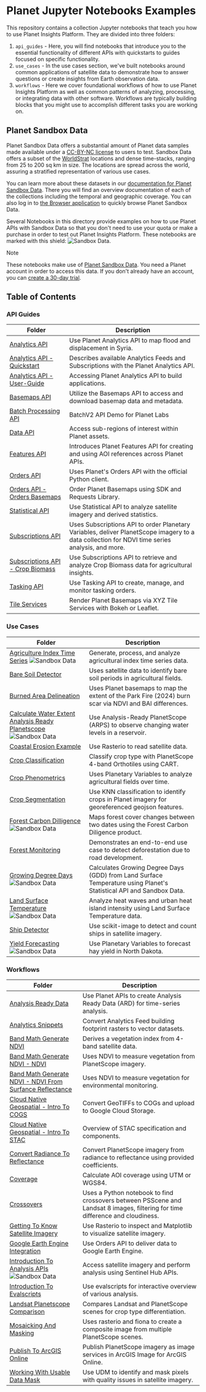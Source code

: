 # Planet Jupyter Notebooks Examples

This repository contains a collection Jupyter notebooks that teach you how to use Planet Insights Platform. They are divided into three folders:

1. `api_guides` - Here, you will find notebooks that introduce you to the essential functionality of different APIs with quickstarts to guides focused on specific functionality.
2. `use_cases` - In the use cases section, we've built notebooks around common applications of satellite data to demonstrate how to answer questions or create insights from Earth observation data.
3. `workflows` - Here we cover foundational workflows of how to use Planet Insights Platform as well as common patterns of analyzing, processing, or integrating data with other software. Workflows are typically building blocks that you might use to accomplish different tasks you are working on.

## Planet Sandbox Data

Planet Sandbox Data offers a substantial amount of Planet data samples made available under a [CC-BY-NC license](https://creativecommons.org/licenses/by-nc/4.0/) to users to test. Sandbox Data offers a subset of the [WorldStrat](https://worldstrat.github.io/) locations and dense time-stacks, ranging from 25 to 200 sq km in size. The locations are spread across the world, assuring a stratified representation of various use cases.

You can learn more about these datasets in our [documentation for Planet Sandbox Data](https://docs.planet.com/data/planet-sandbox-data/). There you will find an overview documentation of each of the collections including the temporal and geographic coverage. You can also log in to [the Browser application](https://insights.planet.com/analyze/browser/?tutorialIdToShow=PSD_TUTORIAL) to quickly browse Planet Sandbox Data.  

Several Notebooks in this directory provide examples on how to use Planet APIs with Sandbox Data so that you don't need to use your quota or make a purchase in order to test out Planet Insights Platform. These notebooks are marked with this shield: ![Sandbox Data](https://img.shields.io/badge/Planet%20Sandbox%20Data-009db1).

> [!NOTE]  
> These notebooks make use of [Planet Sandbox Data](https://docs.planet.com/data/planet-sandbox-data/). You need a Planet account in order to access this data. If you don't already have an account, you can [create a 30-day trial](https://insights.planet.com/sign-up/).

## Table of Contents

### API Guides

| Folder | Description |
| ------ | ----------- |
| [Analytics API](api_guides/analytics_api) | Use Planet Analytics API to map flood and displacement in Syria. |
| [Analytics API - Quickstart](api_guides/analytics_api/quickstart) | Describes available Analytics Feeds and Subscriptions with the Planet Analytics API. |
| [Analytics API - User-Guide](api_guides/analytics_api/user-guide) | Accessing Planet Analytics API to build applications. |
| [Basemaps API](api_guides/basemaps_api) | Utilize the Basemaps API to access and download basemap data and metadata. |
| [Batch Processing API](api_guides/batch_processing_api) | BatchV2 API Demo for Planet Labs |
| [Data API](api_guides/data_api) | Access sub-regions of interest within Planet assets. |
| [Features API](api_guides/features_api) | Introduces Planet Features API for creating and using AOI references across Planet APIs. |
| [Orders API](api_guides/orders_api) | Uses Planet's Orders API with the official Python client. |
| [Orders API - Orders Basemaps](api_guides/orders_api/orders_basemaps) | Order Planet Basemaps using SDK and Requests Library. |
| [Statistical API](api_guides/statistical_api) | Use Statistical API to analyze satellite imagery and derived statistics. |
| [Subscriptions API](api_guides/subscriptions_api) | Uses Subscriptions API to order Planetary Variables, deliver PlanetScope imagery to a data collection for NDVI time series analysis, and more. |
| [Subscriptions API - Crop Biomass](api_guides/subscriptions_api/crop_biomass) | Use Subscriptions API to retrieve and analyze Crop Biomass data for agricultural insights. |
| [Tasking API](api_guides/tasking_api) | Use Tasking API to create, manage, and monitor tasking orders. |
| [Tile Services](api_guides/tile_services) | Render Planet Basemaps via XYZ Tile Services with Bokeh or Leaflet. |

### Use Cases

| Folder | Description |
| ------ | ----------- |
| [Agriculture Index Time Series](use_cases/agriculture_index_time_series) ![Sandbox Data](https://img.shields.io/badge/Planet%20Sandbox%20Data-009db1)  | Generate, process, and analyze agricultural index time series data. |
| [Bare Soil Detector](use_cases/bare_soil_detector) | Uses satellite data to identify bare soil periods in agricultural fields. |
| [Burned Area Delineation](use_cases/burned_area_delineation) | Uses Planet basemaps to map the extent of the Park Fire (2024) burn scar via NDVI and BAI differences. |
| [Calculate Water Extent Analysis Ready Planetscope](use_cases/calculate_water_extent_analysis_ready_planetscope) ![Sandbox Data](https://img.shields.io/badge/Planet%20Sandbox%20Data-009db1) | Use Analysis-Ready PlanetScope (ARPS) to observe changing water levels in a reservoir. |
| [Coastal Erosion Example](use_cases/coastal_erosion_example) | Use Rasterio to read satellite data. |
| [Crop Classification](use_cases/crop_classification) | Classify crop type with PlanetScope 4-band Orthotiles using CART. |
| [Crop Phenometrics](use_cases/crop_phenometrics) | Uses Planetary Variables to analyze agricultural fields over time. |
| [Crop Segmentation](use_cases/crop_segmentation) | Use KNN classification to identify crops in Planet imagery for georeferenced geojson features. |
| [Forest Carbon Dilligence](use_cases/forest_carbon_dilligence) ![Sandbox Data](https://img.shields.io/badge/Planet%20Sandbox%20Data-009db1) | Maps forest cover changes between two dates using the Forest Carbon Diligence product. |
| [Forest Monitoring](use_cases/forest_monitoring) | Demonstrates an end-to-end use case to detect deforestation due to road development. |
| [Growing Degree Days](use_cases/growing_degree_days) ![Sandbox Data](https://img.shields.io/badge/Planet%20Sandbox%20Data-009db1) | Calculates Growing Degree Days (GDD) from Land Surface Temperature using Planet's Statistical API and Sandbox Data. |
| [Land Surface Temperature](use_cases/land_surface_temperature) ![Sandbox Data](https://img.shields.io/badge/Planet%20Sandbox%20Data-009db1) | Analyze heat waves and urban heat island intensity using Land Surface Temperature data. |
| [Ship Detector](use_cases/ship_detector) | Use scikit-image to detect and count ships in satellite imagery. |
| [Yield Forecasting](use_cases/yield_forecasting) ![Sandbox Data](https://img.shields.io/badge/Planet%20Sandbox%20Data-009db1) | Use Planetary Variables to forecast hay yield in North Dakota. |

### Workflows

| Folder | Description |
| ------ | ----------- |
| [Analysis Ready Data](workflows/analysis_ready_data) | Use Planet APIs to create Analysis Ready Data (ARD) for time-series analysis. |
| [Analytics Snippets](workflows/analytics_snippets) | Convert Analytics Feed building footprint rasters to vector datasets. |
| [Band Math Generate NDVI](workflows/band_math_generate_ndvi) | Derives a vegetation index from 4-band satellite data. |
| [Band Math Generate NDVI - NDVI](workflows/band_math_generate_ndvi/ndvi) | Uses NDVI to measure vegetation from PlanetScope imagery. |
| [Band Math Generate NDVI - NDVI From Surfance Reflectance](workflows/band_math_generate_ndvi/ndvi_from_sr) | Uses NDVI to measure vegetation for environmental monitoring. |
| [Cloud Native Geospatial - Intro To COGS](workflows/cloud_native_geospatial/intro_to_cogs) | Convert GeoTIFFs to COGs and upload to Google Cloud Storage. |
| [Cloud Native Geospatial - Intro To STAC](workflows/cloud_native_geospatial/intro_to_stac) | Overview of STAC specification and components. |
| [Convert Radiance To Reflectance](workflows/convert_radiance_to_reflectance) | Convert PlanetScope imagery from radiance to reflectance using provided coefficients. |
| [Coverage](workflows/coverage) | Calculate AOI coverage using UTM or WGS84. |
| [Crossovers](workflows/crossovers) | Uses a Python notebook to find crossovers between PSScene and Landsat 8 images, filtering for time difference and cloudiness. |
| [Getting To Know Satellite Imagery](workflows/getting_to_know_satellite_imagery) | Use Rasterio to inspect and Matplotlib to visualize satellite imagery. |
| [Google Earth Engine Integration](workflows/google_earth_engine_integration) | Use Orders API to deliver data to Google Earth Engine. |
| [Introduction To Analysis APIs](workflows/introduction_to_analysis_apis) ![Sandbox Data](https://img.shields.io/badge/Planet%20Sandbox%20Data-009db1) | Access satellite imagery and perform analysis using Sentinel Hub APIs. |
| [Introduction To Evalscripts](workflows/introduction_to_evalscripts) | Use evalscripts for interactive overview of various analysis. |
| [Landsat Planetscope Comparison](workflows/landsat_planetscope_comparison) | Compares Landsat and PlanetScope scenes for crop type differentiation. |
| [Mosaicking And Masking](workflows/mosaicking_and_masking) | Uses rasterio and fiona to create a composite image from multiple PlanetScope scenes. |
| [Publish To ArcGIS Online](workflows/publish_to_arcgis_online) | Publish PlanetScope imagery as image services in ArcGIS Image for ArcGIS Online. |
| [Working With Usable Data Mask](workflows/working_with_usable_data_mask) | Use UDM to identify and mask pixels with quality issues in satellite imagery. |
